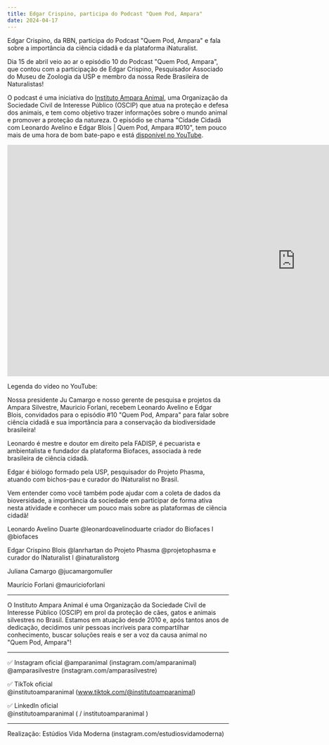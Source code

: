 ```yaml
---
title: Edgar Crispino, participa do Podcast "Quem Pod, Ampara" 
date: 2024-04-17
---
```


Edgar Crispino, da RBN, participa do Podcast "Quem Pod, Ampara" e fala sobre a importância da ciência cidadã e da plataforma iNaturalist.
<!--more-->

Dia 15 de abril veio ao ar o episódio 10 do Podcast "Quem Pod, Ampara", que contou com a participação de Edgar Crispino, Pesquisador Associado do Museu de Zoologia da USP e membro da nossa Rede Brasileira de Naturalistas! 

O podcast é uma iniciativa do [Instituto Ampara Animal](amparanimal.org.br), uma Organização da Sociedade Civil de Interesse Público (OSCIP) que atua na proteção e defesa dos animais, e tem como objetivo trazer informações sobre o mundo animal e promover a proteção da natureza. O episódio se chama "Cidade Cidadã com Leonardo Avelino e Edgar Blois | Quem Pod, Ampara #010", tem pouco mais de uma hora de bom bate-papo e está [disponível no YouTube](https://www.youtube.com/watch?v=ACkcnx_x8GY).

<iframe width="1309" height="527" src="https://www.youtube.com/embed/ACkcnx_x8GY" title="Cidade Cidadã com  Leonardo Avelino e Edgar Blois | Quem Pod, Ampara #010" frameborder="0" allow="accelerometer; autoplay; clipboard-write; encrypted-media; gyroscope; picture-in-picture; web-share" referrerpolicy="strict-origin-when-cross-origin" allowfullscreen></iframe>

Legenda do vídeo no YouTube:


Nossa presidente Ju Camargo e nosso gerente de pesquisa e projetos da Ampara Silvestre, Mauricio Forlani, recebem Leonardo Avelino e Edgar Blois, convidados para o episódio #10 "Quem Pod, Ampara" para falar sobre ciência cidadã e sua importância para a conservação da biodiversidade brasileira! 

Leonardo é mestre e doutor em direito pela FADISP, é pecuarista e ambientalista e fundador da plataforma Biofaces, associada à rede brasileira de ciência cidadã.

Edgar é biólogo formado pela USP, pesquisador do Projeto Phasma, atuando com bichos-pau e curador do INaturalist no Brasil. 

Vem entender como você também pode ajudar com a coleta de dados da bioversidade, a importância da sociedade em participar de forma ativa nesta atividade e conhecer um pouco mais sobre as plataformas de ciência cidadã!

Leonardo Avelino Duarte @leonardoavelinoduarte criador do Biofaces l @biofaces

Edgar Crispino Blois @lanrhartan do Projeto Phasma @projetophasma e curador do INaturalist l @inaturalistorg

Juliana Camargo @jucamargomuller 

Maurício Forlani @mauricioforlani

 -------------------------------------------------------------------------------------- 

O Instituto Ampara Animal é uma Organização da Sociedade Civil de Interesse Público (OSCIP) em prol da proteção de cães, gatos e animais silvestres no Brasil. Estamos em atuação desde 2010 e, após tantos anos de dedicação, decidimos unir pessoas incríveis para compartilhar conhecimento, buscar soluções reais e ser a voz da causa animal no "Quem Pod, Ampara"! 

-------------------------------------------------------------------------------------- 
 
✅ Instagram oficial @amparanimal (instagram.com/amparanimal)  
@amparasilvestre (instagram.com/amparasilvestre)

✅ TikTok oficial  
@institutoamparanimal (www.tiktok.com/@institutoamparanimal)  

✅ LinkedIn oficial  
@institutoamparanimal ( 
 / institutoamparanimal  )  

-------------------------------------------------------------------------------------- 

Realização: Estúdios Vida Moderna (instagram.com/estudiosvidamoderna)